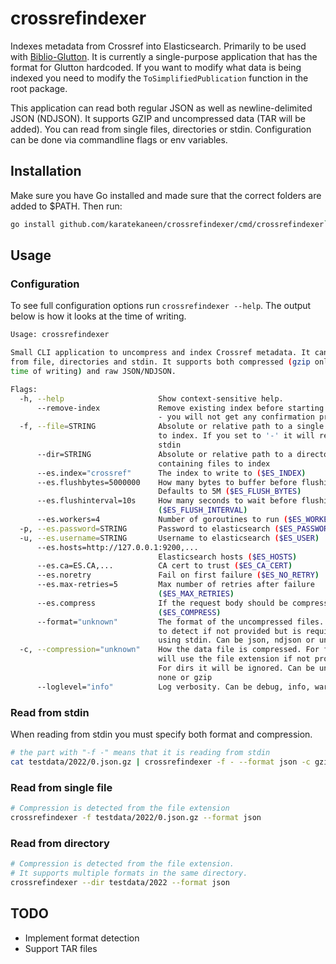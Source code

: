 # crossrefindexer

Indexes metadata from Crossref into Elasticsearch. Primarily to be used with [Biblio-Glutton](https://github.com/kermitt2/biblio-glutton).
It is currently a single-purpose application that has the format for Glutton hardcoded.
If you want to modify what data is being indexed you need to modify
the `ToSimplifiedPublication` function in the root package.

This application can read both regular JSON as well as newline-delimited JSON (NDJSON).
It supports GZIP and uncompressed data (TAR will be added).
You can read from single files, directories or stdin.
Configuration can be done via commandline flags or env variables.

## Installation

Make sure you have Go installed and made sure that the correct folders are added to $PATH.
Then run:

```sh
go install github.com/karatekaneen/crossrefindexer/cmd/crossrefindexer`
```

## Usage

### Configuration

To see full configuration options run `crossrefindexer --help`.
The output below is how it looks at the time of writing.

```sh
Usage: crossrefindexer

Small CLI application to uncompress and index Crossref metadata. It can read
from file, directories and stdin. It supports both compressed (gzip only at the
time of writing) and raw JSON/NDJSON.

Flags:
  -h, --help                     Show context-sensitive help.
      --remove-index             Remove existing index before starting. WARNING
                                 - you will not get any confirmation prompt
  -f, --file=STRING              Absolute or relative path to a single file
                                 to index. If you set to '-' it will read from
                                 stdin
      --dir=STRING               Absolute or relative path to a directory
                                 containing files to index
      --es.index="crossref"      The index to write to ($ES_INDEX)
      --es.flushbytes=5000000    How many bytes to buffer before flushing.
                                 Defaults to 5M ($ES_FLUSH_BYTES)
      --es.flushinterval=10s     How many seconds to wait before flushing
                                 ($ES_FLUSH_INTERVAL)
      --es.workers=4             Number of goroutines to run ($ES_WORKERS)
  -p, --es.password=STRING       Password to elasticsearch ($ES_PASSWORD)
  -u, --es.username=STRING       Username to elasticsearch ($ES_USER)
      --es.hosts=http://127.0.0.1:9200,...
                                 Elasticsearch hosts ($ES_HOSTS)
      --es.ca=ES.CA,...          CA cert to trust ($ES_CA_CERT)
      --es.noretry               Fail on first failure ($ES_NO_RETRY)
      --es.max-retries=5         Max number of retries after failure
                                 ($ES_MAX_RETRIES)
      --es.compress              If the request body should be compressed
                                 ($ES_COMPRESS)
      --format="unknown"         The format of the uncompressed files. Will try
                                 to detect if not provided but is required if
                                 using stdin. Can be json, ndjson or unknown
  -c, --compression="unknown"    How the data file is compressed. For files it
                                 will use the file extension if not provided.
                                 For dirs it will be ignored. Can be unknown,
                                 none or gzip
      --loglevel="info"          Log verbosity. Can be debug, info, warn, error
```

### Read from stdin

When reading from stdin you must specify both format and compression.

```sh
# the part with "-f -" means that it is reading from stdin
cat testdata/2022/0.json.gz | crossrefindexer -f - --format json -c gzip
```

### Read from single file

```sh
# Compression is detected from the file extension
crossrefindexer -f testdata/2022/0.json.gz --format json
```

### Read from directory

```sh
# Compression is detected from the file extension.
# It supports multiple formats in the same directory.
crossrefindexer --dir testdata/2022 --format json
```

## TODO

- Implement format detection
- Support TAR files
